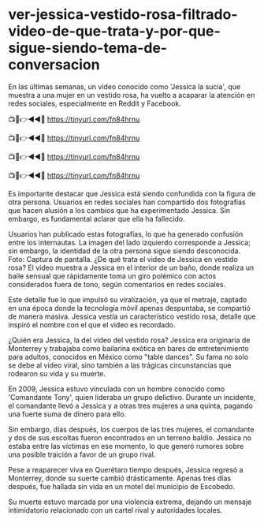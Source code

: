 # ver-jessica-vestido-rosa-filtrado-video-de-que-trata-y-por-que-sigue-siendo-tema-de-conversacion

En las últimas semanas, un video conocido como 'Jessica la sucia', que muestra a una mujer en un vestido rosa, ha vuelto a acaparar la atención en redes sociales, especialmente en Reddit y Facebook.

📺📱👉◄◄🔴  https://tinyurl.com/fn84hrnu

📺📱👉◄◄🔴  https://tinyurl.com/fn84hrnu

📺📱👉◄◄🔴  https://tinyurl.com/fn84hrnu

📺📱👉◄◄🔴  https://tinyurl.com/fn84hrnu


Es importante destacar que Jessica está siendo confundida con la figura de otra persona. Usuarios en redes sociales han compartido dos fotografías que hacen alusión a los cambios que ha experimentado Jessica. Sin embargo, es fundamental aclarar que ella ha fallecido.

Usuarios han publicado estas fotografías, lo que ha generado confusión entre los internautas. La imagen del lado izquierdo corresponde a Jessica; sin embargo, la identidad de la otra persona sigue siendo desconocida.
Foto:
Captura de pantalla.
¿De qué trata el video de Jessica en vestido rosa?
El video muestra a Jessica en el interior de un baño, donde realiza un baile sensual que rápidamente toma un giro polémico con actos considerados fuera de tono, según comentarios en redes sociales.

Este detalle fue lo que impulsó su viralización, ya que el metraje, captado en una época donde la tecnología móvil apenas despuntaba, se compartió de manera masiva. Jessica vestía un característico vestido rosa, detalle que inspiró el nombre con el que el video es recordado.

¿Quién era Jessica, la del video del vestido rosa?
Jessica era originaria de Monterrey y trabajaba como bailarina exótica en bares de entretenimiento para adultos, conocidos en México como "table dances". Su fama no solo se debe al video viral, sino también a las trágicas circunstancias que rodearon su vida y su muerte.


En 2009, Jessica estuvo vinculada con un hombre conocido como 'Comandante Tony', quien lideraba un grupo delictivo. Durante un incidente, el comandante llevó a Jessica y a otras tres mujeres a una quinta, pagando una fuerte suma de dinero para ello.

Sin embargo, días después, los cuerpos de las tres mujeres, el comandante y dos de sus escoltas fueron encontrados en un terreno baldío. Jessica no estaba entre las víctimas en ese momento, lo que generó rumores sobre una posible traición a favor de un grupo rival.

Pese a reaparecer viva en Querétaro tiempo después, Jessica regresó a Monterrey, donde su suerte cambió drásticamente. Apenas tres días después, fue hallada sin vida en un motel del municipio de Escobedo.

Su muerte estuvo marcada por una violencia extrema, dejando un mensaje intimidatorio relacionado con un cartel rival y autoridades locales.
